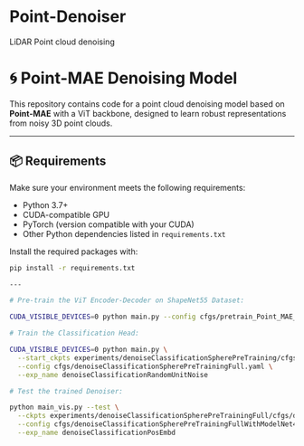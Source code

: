 # Point-Denoiser
LiDAR Point cloud denoising

# 🌀 Point-MAE Denoising Model

This repository contains code for a point cloud denoising model based on **Point-MAE** with a ViT backbone, designed to learn robust representations from noisy 3D point clouds.

---

## 📦 Requirements

Make sure your environment meets the following requirements:

- Python 3.7+
- CUDA-compatible GPU
- PyTorch (version compatible with your CUDA)
- Other Python dependencies listed in `requirements.txt`

Install the required packages with:

```bash
pip install -r requirements.txt

---

# Pre-train the ViT Encoder-Decoder on ShapeNet55 Dataset:

CUDA_VISIBLE_DEVICES=0 python main.py --config cfgs/pretrain_Point_MAE_ViT.yaml --exp_name pretrain_ViT_Transformer

# Train the Classification Head:

CUDA_VISIBLE_DEVICES=0 python main.py \
  --start_ckpts experiments/denoiseClassificationSpherePreTraining/cfgs/denoiseClassificationSpherePreTraining/ckpt-last.pth \
  --config cfgs/denoiseClassificationSpherePreTrainingFull.yaml \
  --exp_name denoiseClassificationRandomUnitNoise

# Test the trained Denoiser:

python main_vis.py --test \
  --ckpts experiments/denoiseClassificationSpherePreTrainingFull/cfgs/denoiseClassificationPosEmbd/ckpt-last.pth \
  --config cfgs/denoiseClassificationSpherePreTrainingFullWithModelNet40.yaml \
  --exp_name denoiseClassificationPosEmbd





